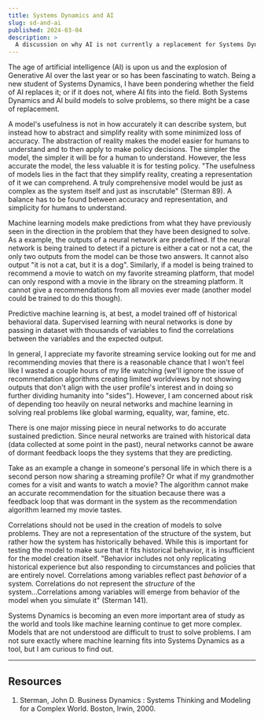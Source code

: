 ```yaml
---
title: Systems Dynamics and AI
slug: sd-and-ai
published: 2024-03-04
description: >
  A discussion on why AI is not currently a replacement for Systems Dynamics
---
```


The age of artificial intelligence (AI) is upon us and the explosion of Generative AI over the last
year or so has been fascinating to watch. Being a new student of Systems Dynamics, I have been
pondering whether the field of AI replaces it; or if it does not, where AI fits into the field. Both
Systems Dynamics and AI build models to solve problems, so there might be a case of replacement.

A model's usefulness is not in how accurately it can describe system, but instead how to abstract
and simplify reality with some minimized loss of accuracy. The abstraction of reality makes the
model easier for humans to understand and to then apply to make policy decisions. The simpler the
model, the simpler it will be for a human to understand. However, the less accurate the model, the
less valuable it is for testing policy. "The usefulness of models lies in the fact that they
simplify reality, creating a representation of it we can comprehend. A truly comprehensive model
would be just as complex as the system itself and just as inscrutable" (Sterman 89). A balance has
to be found between accuracy and representation, and simplicity for humans to understand. 

Machine learning models make predictions from what they have previously seen in the direction in the
problem that they have been designed to solve. As a example, the outputs of a neural network are
predefined. If the neural network is being trained to detect if a picture is either a cat or not a
cat, the only two outputs from the model can be those two answers. It cannot also output "it is not
a cat, but it is a dog". Similarly, if a model is being trained to recommend a movie to watch on my
favorite streaming platform, that model can only respond with a movie in the library on the
streaming platform. It cannot give a recommendations from all movies ever made (another model could
be trained to do this though).

Predictive machine learning is, at best, a model trained off of historical behavioral data.
Supervised learning with neural networks is done by passing in dataset with thousands of variables
to find the correlations between the variables and the expected output. 

In general, I appreciate my favorite streaming service looking out for me and recommending movies
that there is a reasonable chance that I won't feel like I wasted a couple hours of my life watching
(we'll ignore the issue of recommendation algorithms creating limited worldviews by not showing
outputs that don't align with the user profile's interest and in doing so further dividing humanity
into "sides"). However, I am concerned about risk of depending too heavily on neural networks and
machine learning in solving real problems like global warming, equality, war, famine, etc. 

There is one major missing piece in neural networks to do accurate sustained prediction. Since
neural networks are trained with historical data (data collected at some point in the past), neural
networks cannot be aware of dormant feedback loops the they systems that they are predicting.

Take as an example a change in someone's personal life in which there is a second person now sharing
a streaming profile? Or what if my grandmother comes for a visit and wants to watch a movie? The
algorithm cannot make an accurate recommendation for the situation because there was a feedback loop
that was dormant in the system as the recommendation algorithm learned my movie tastes.

Correlations should not be used in the creation of models to solve problems. They are not a
representation of the structure of the system, but rather how the system has historically behaved.
While this is important for testing the model to make sure that it fits historical behavior, it is
insufficient for the model creation itself. "Behavior includes not only replicating historical
experience but also responding to circumstances and policies that are entirely novel. Correlations
among variables reflect past _behavior_ of a system. Correlations do not represent the _structure_
of the system...Correlations among variables will emerge from behavior of the model when you
simulate it" (Sterman 141).

Systems Dynamics is becoming an even more important area of study as the world and tools like
machine learning continue to get more complex. Models that are not understood are difficult to
trust to solve problems. I am not sure exactly where machine learning fits into Systems Dynamics as
a tool, but I am curious to find out. 

---

## Resources

1. Sterman, John D. Business Dynamics : Systems Thinking and Modeling for a Complex World. Boston,
   Irwin, 2000.

